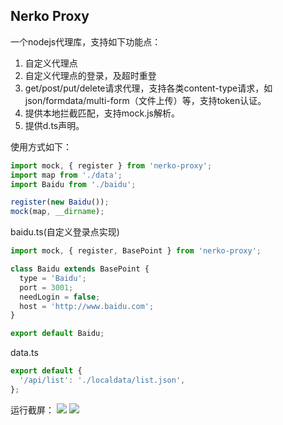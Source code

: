 ## Nerko Proxy 

一个nodejs代理库，支持如下功能点：

1. 自定义代理点
1. 自定义代理点的登录，及超时重登
1. get/post/put/delete请求代理，支持各类content-type请求，如json/formdata/multi-form（文件上传）等，支持token认证。
1. 提供本地拦截匹配，支持mock.js解析。
1. 提供d.ts声明。

使用方式如下：
```javascript
import mock, { register } from 'nerko-proxy';
import map from './data';
import Baidu from './baidu';

register(new Baidu());
mock(map, __dirname);
```

baidu.ts(自定义登录点实现)
```javascript
import mock, { register, BasePoint } from 'nerko-proxy';

class Baidu extends BasePoint {
  type = 'Baidu';
  port = 3001;
  needLogin = false;
  host = 'http://www.baidu.com';
}

export default Baidu;
```

data.ts
```javascript
export default {
  '/api/list': './localdata/list.json',
};
```

运行截屏：
![](https://s2.ax1x.com/2020/02/05/1rTXM6.png)
![](https://s2.ax1x.com/2020/02/05/1rTjsK.png)